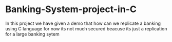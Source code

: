 # Banking-System-project-in-C
In this project we have given a demo that how can we replicate a banking using C language for now its not much secured beacuse its just a replication for a large banking sytem
